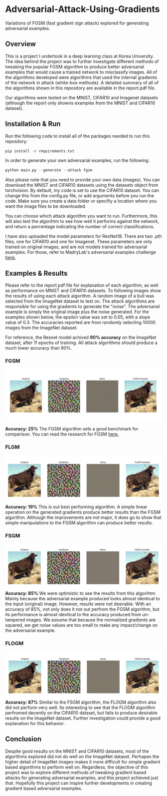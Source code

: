 # Adversarial-Attack-Using-Gradients
Variations of FGSM (fast gradient sign attack) explored for generating adversarial examples.

## Overview
This is a project I undertook in a deep learning class at Korea University. The idea behind the project was to further investigate different methods of tweaking the popular FGSM algorithm to produce better adversarial examples that would cause a trained network to misclassify images. All of the algorithms developed were algorithms that used the internal gradients of the network in attack (white-box methods). A detailed summary of all of the algorithms shown in this repository are available in the report.pdf file.

Our algorithms were tested on the MNIST, CIFAR10 and Imagenet datasets (although the report only showns examples from the MNIST and CIFAR10 dataset).

## Installation & Run
Run the following code to install all of the packages needed to run this repository:
```python
pip install -r requirements.txt
```
In order to generate your own adversarial examples, run the following:
```python
python main.py --generate --attack fgsm
```
Also please note that you need to provide your own data (images). You can download the MNIST and CIFAR10 datasets using the datasets object from torchvision. By default, my code is set to use the CIFAR10 dataset. You can change this from the config.py file, or add arguments before you run the code. Make sure you create a data folder or specifiy a location where you want the image files to be downloaded.

You can choose which attack algorithm you want to run. Furthermore, this will also test the algorihtm to see how well it performs against the network, and return a percentage indicating the number of correct classifications.

I have also uploaded the model parameters for ResNet18. There are two .pth files, one for CIFAR10 and one for Imagenet. These parameters are only trained on original images, and are not models trained for adversarial examples. For those, refer to MadryLab's adversarial examples challenge [here.](https://github.com/MadryLab/cifar10_challenge)

## Examples & Results
Please refer to the report.pdf file for explanation of each algorithm, as well as performance on MNIST and CIFAR10 datasets. To following images show the results of using each attack algorithm. A random image of a bull was selected from the ImageNet dataset to test on. The attack algorithms are responsible for using the gradients to generate the "noise". The adversarial example is simply the original image plus the noise generated. For the examples shown below, the epsilon value was set to 0.05, with a slope value of 0.3. The accuracies reported are from randomly selecting 10000 images from the ImageNet dataset.

For reference, the Resnet model achived <strong>90% accuracy</strong> on the ImageNet dataset, after 11 epochs of training. All attack algorithms should produce a much lower accuracy than 90%.

### FGSM
<img src="images/fgsm.png"
     alt="FGSM results"
     style="text-align:center" />

<strong>Accuracy: 25%</strong>
The FGSM algorithm sets a good benchmark for comparison. You can read the research for FGSM [here.](https://arxiv.org/abs/1412.6572)

### FLGM
<img src="images/flgm.png"
     alt="FLGM results"
     style="text-align:center" />
<strong>Accuracy: 19%</strong>
This is out best performing algorithm. A simple linear operation on the generated gradients produce better results than the FGSM algorithm. Although the improvements are not major, it does go to show that simple manipulations to the FGSM algorithm can produce better results.

### FSGM
<img src="images/fsgm.png"
     alt="FSGM results"
     style="text-align:center" />
<strong>Accuracy: 85%</strong>
We were optimistic to see the results from this algorihtm. Mainly because the adversarial example produced looks almost identical to the input (original) image. However, results were not desirable. With an accuracy of 85%, not only does it not out perfrom the FGSM algorithm, but its performance is almost identical to the accuracy produced from un-tampered images. We assume that because the normalized gradients are squared, we get noise values are too small to make any impact/change on the adversarial example.

### FLOGM
<img src="images/flogm.png"
     alt="FLOGM results"
     style="text-align:center" />
<strong>Accuracy: 87%</strong>
Similar to the FSGM algorithm, the FLOGM algorithm also did not perform very well. Its interesting to see that the FLOGM algorithm perfromed decently on the CIFAR10 dataset, but fails to produce desirable results on the ImageNet dataset. Further investigation could provide a good explanation for this behavior.

## Conclusion
Despite good results on the MNIST and CIFAR10 datasets, most of the algorithms explored did not do well on the ImageNet dataset. Perhapes the higher detail of ImageNet images makes it more difficult for simple gradient based algorithms to perform well on. Regardless, the objective of this project was to explore different methods of tweaking gradient based attacks for generating adversarial examples, and this project achieved just that. Hopefully this project can inspire further developments in creating gradient based adversarial examples.
